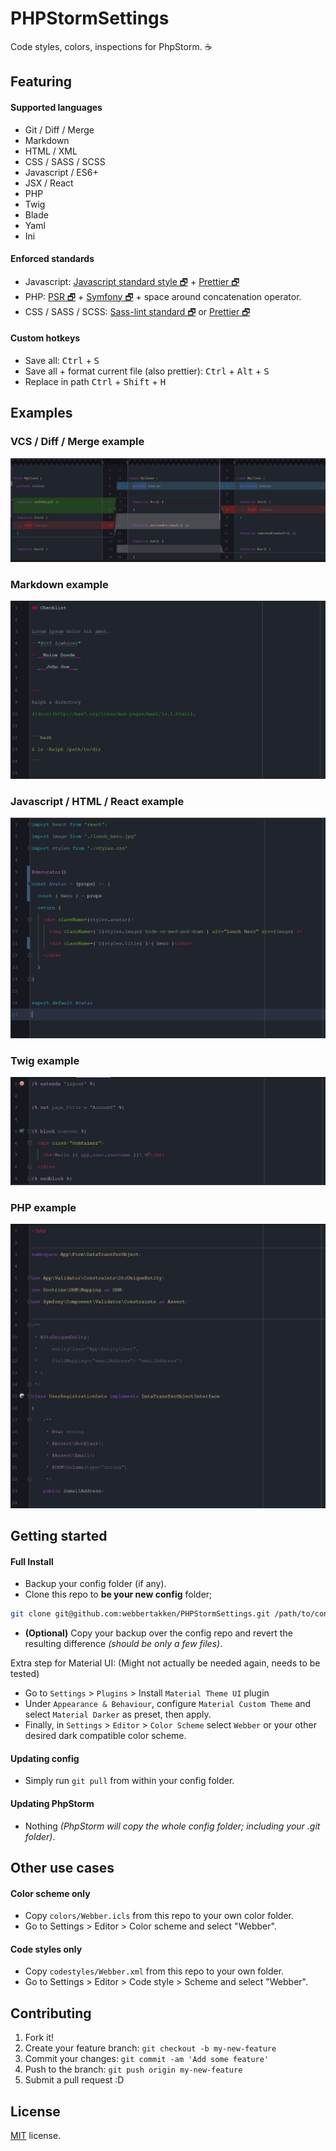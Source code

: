 # PHPStormSettings
Code styles, colors, inspections for PhpStorm. ☕

## Featuring
#### Supported languages

- Git / Diff / Merge
- Markdown
- HTML / XML
- CSS / SASS / SCSS
- Javascript / ES6+
- JSX / React
- PHP
- Twig
- Blade
- Yaml
- Ini

#### Enforced standards

- Javascript:
[Javascript standard style 🗗](https://standardjs.com/) + [Prettier 🗗](https://github.com/prettier/prettier)
- PHP:
[PSR 🗗](https://www.php-fig.org/psr/) +
[Symfony 🗗](https://symfony.com/doc/current/contributing/code/standards.html) +
space around concatenation operator.
- CSS / SASS / SCSS:
[Sass-lint standard 🗗](https://www.npmjs.com/package/sass-lint) or [Prettier 🗗](https://github.com/prettier/prettier)

#### Custom hotkeys

- Save all: <kbd>Ctrl</kbd> + <kbd>S</kbd>
- Save all + format current file (also prettier): <kbd>Ctrl</kbd> + <kbd>Alt</kbd> + <kbd>S</kbd>
- Replace in path <kbd>Ctrl</kbd> + <kbd>Shift</kbd> + <kbd>H</kbd>

## Examples

### VCS / Diff / Merge example

<img src="./docs/images/styles_diff.png" />

### Markdown example

<img src="./docs/images/styles_markdown.png" />

### Javascript / HTML / React example

<img src="./docs/images/styles_react.png" />

### Twig example

<img src="./docs/images/styles_twig.png" />

### PHP example

<img src="./docs/images/styles_php.png" />

## Getting started

#### Full Install

- Backup your config folder (if any).
- Clone this repo to __be your new config__ folder;
```bash
git clone git@github.com:webbertakken/PHPStormSettings.git /path/to/config
```
- **(Optional)** Copy your backup over the config repo and revert the
resulting difference _(should be only a few files)_.

Extra step for Material UI: (Might not actually be needed again, needs to be tested)
- Go to `Settings` > `Plugins` > Install `Material Theme UI` plugin
- Under `Appearance & Behaviour`, configure `Material Custom Theme` and select `Material Darker` as preset, then apply.
- Finally, in `Settings` > `Editor` > `Color Scheme` select `Webber` or your other desired dark compatible color scheme.

#### Updating config

- Simply run `git pull` from within your config folder.

#### Updating PhpStorm

- Nothing
_(PhpStorm will copy the whole config folder; including your .git folder)_.

## Other use cases

#### Color scheme only

- Copy `colors/Webber.icls` from this repo to your own color folder.
- Go to Settings > Editor > Color scheme and select "Webber".

#### Code styles only

- Copy `codestyles/Webber.xml` from this repo to your own folder.
- Go to Settings > Editor > Code style > Scheme and select "Webber".

## Contributing
1. Fork it!
2. Create your feature branch: `git checkout -b my-new-feature`
3. Commit your changes: `git commit -am 'Add some feature'`
4. Push to the branch: `git push origin my-new-feature`
5. Submit a pull request :D

## License
[MIT](./LICENSE) license.
